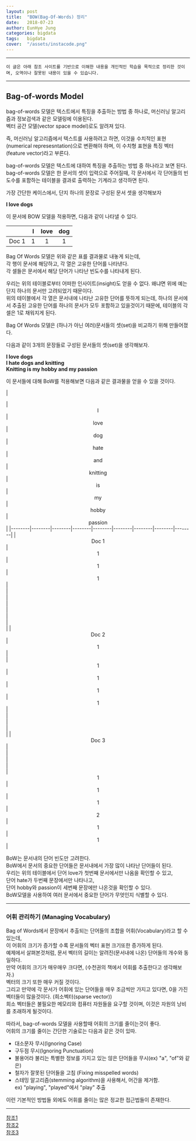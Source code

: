 ```yaml
---
layout: post
title:  "BOW(Bag-Of-Words) 정리"
date:   2018-07-23
author: EunHye Jung
categories: bigdata
tags:	bigdata
cover:  "/assets/instacode.png"
---  
```

  
- - -    
  
`이 글은 아래 참조 사이트를 기반으로 이해한 내용을 개인적인 학습을 목적으로 정리한 것이며, 오역이나 잘못된 내용이 있을 수 있습니다.`  
   
- - -    
   
    
## Bag-of-words Model   
   
bag-of-words 모델은 텍스트에서 특징을 추출하는 방법 중 하나로, 머신러닝 알고리즘과 정보검색과 같은 모델링에 이용된다.  
벡터 공간 모델(vector space model)로도 알려져 있다.   
  
즉, 머신러닝 알고리즘에서 텍스트를 사용하려고 하면, 이것을 수치적인 표현(numerical represesntation)으로 변환해야 하며, 이 수치형 표현을 특징 벡터(feature vector)라고 부른다.  
  
bag-of-words 모델은 텍스트에 대하여 특징을 추출하는 방법 중 하나라고 보면 된다.  
bag-of-words 모델은 한 문서의 셋이 입력으로 주어질때, 각 문서에서 각 단어들의 빈도수를 포함하는 테이블을 결과로 출력하는 기계라고 생각하면 된다.    
  
가장 간단한 케이스에서, 단지 하나의 문장로 구성된 문서 셋을 생각해보자   
  
<b> I love dogs </b>  
  
이 문서에 BOW 모델을 적용하면, 다음과 같이 나타낼 수 있다.  
   
   
| <center></center>| <center>I</center> |<center>love</center> |<center> dog </center> |
|--------|--------|--------|--------|
|<center>Doc 1</center>|<center>1</center>|<center>1</center>|<center>1</center>|
    
    
Bag Of Words 모델은 위와 같은 표를 결과물로 내놓게 되는데,  
각 행이 문서에 해당하고, 각 열은 고유한 단어를 나타낸다.  
각 셀들은 문서에서 해당 단어가 나타난 빈도수를 나타내게 된다.   
  
우리는 위의 테이블로부터 어떠한 인사이트(insight)도 얻을 수 없다. 왜냐면 위에 예는 단지 하나의 문서만 고려되었기 때문이다.   
위의 테이블에서 각 열은 문서내에 나타난 고유한 단어를 뜻하게 되는데, 하나의 문서에서 추출된 고유한 단어를 하나의 문서가 모두 포함하고 있을것이기 때문에, 테이블의 각 셀은 1로 채워지게 된다.   
   
Bag Of Words 모델은 (하나가 아닌 여러)문서들의 셋(set)을 비교하기 위해 만들어졌다.    
  
다음과 같이 3개의 문장들로 구성된 문서들의 셋(set)을 생각해보자.  
   
<b> I love dogs </b>  
<b> I hate dogs and knitting </b>  
<b> Knitting is my hobby and my passion </b>   
   
이 문서들에 대해 BoW를 적용해보면 다음과 같은 결과물을 얻을 수 있을 것이다.   
   
| <center></center>| <center>I</center> |<center>love</center> |<center> dog </center> |<center> hate </center> |<center> and </center> |<center> knitting </center> |<center> is </center> |<center> my </center> |<center> hobby </center> |<center> passion </center> |
|--------|--------|--------|--------|--------|--------|--------|--------|--------|
|<center>Doc 1</center>|<center>1</center>|<center>1</center>|<center>1</center>|<center></center>|<center></center>|<center></center>|<center></center>|<center></center>|<center></center>|<center></center>|
|<center>Doc 2</center>|<center>1</center>|<center></center>|<center>1</center>|<center>1</center>|<center>1</center>|<center>1</center>|<center></center>|<center></center>|<center></center>|<center></center>|
|<center>Doc 3</center>|<center></center>|<center></center>|<center></center>|<center></center>|<center>1</center>|<center>1</center>|<center>1</center>|<center>2</center>|<center>1</center>|<center>1</center>|     
   
BoW는 문서내의 단어 빈도만 고려한다.  
BoW에서 문서의 중요한 단어들은 문서내에서 가장 많이 나타난 단어들이 된다.  
우리는 위의 테이블에서 단어 love가 첫번째 문서에서만 나옴을 확인할 수 있고,  
단어 hate가 두번째 문장에서만 나타나고,  
단어 hobby와 passion이 세번째 문장에만 나온것을 확인할 수 있다.   
BoW모델을 사용하여 여러 문서에서 중요한 단어가 무엇인지 식별할 수 있다.  
   
   
- - -   
   
### 어휘 관리하기 (Managing Vocabulary)   
  
Bag of Words에서 문장에서 추출되는 단어들의 조합을 어휘(Vocabulary)라고 할 수 있는데,   
이 어휘의 크기가 증가할 수록 문서들의 벡터 표현 크기또한 증가하게 된다.  
예제에서 살펴본것처럼, 문서 벡터의 길이는 알려진(문서내에 나온) 단어들의 개수와 동일하다.  
만약 어휘의 크기가 매우매우 크다면, (수천권의 책에서 어휘를 추출한다고 생각해보자.)  
벡터의 크기 또한 매우 커질 것이다.  
그리고 만약에 각 문서가 어휘에 있는 단어들을 매우 조금씩만 가지고 있다면, 0을 가진 벡터들이 많을것이다. (희소벡터(sparse vector))   
희소 벡터들은 불필요한 메모리와 컴퓨터 자원들을 요구할 것이며, 이것은 자원의 낭비를 초래하게 될것이다.   
  
따라서, bag-of-words 모델을 사용할때 어휘의 크기를 줄이는것이 좋다.  
어휘의 크기를 줄이는 간단한 기술로는 다음과 같은 것이 있따.  
- 대소문자 무시(Ignoring Case)  
- 구두점 무시(Ignoring Punctuation)  
- 불용어라 불리는 특별한 정보를 가지고 있는 않은 단어들을 무시(ex) "a", "of"와 같은)  
- 철자가 잘못된 단어들을 고침 (Fixing misspelled words)  
- 스테밍 알고리즘(stemming algorithm)을 사용해서, 어간을 제거함.   
  ex) "playing", "played"에서 "play" 추출  
  
이런 기본적인 방법들 외에도 어휘를 줄이는 많은 정교한 접근법들이 존재한다.  
    
   
- - -   
     
[참조1](https://en.wikipedia.org/wiki/Bag-of-words_model)   
[참조2](https://machinelearningmastery.com/gentle-introduction-bag-words-model/)   
[참조3](http://datameetsmedia.com/bag-of-words-tf-idf-explained/)    
   
   　

